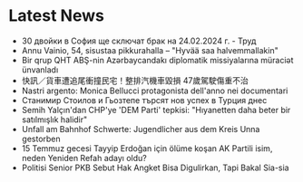 # Latest News
-  30 двойки в София ще сключат брак на 24.02.2024 г. - Труд
-  Annu Vainio, 54, sisustaa pikkurahalla – "Hyvää saa halvemmallakin"
-  Bir qrup QHT ABŞ-nin Azərbaycandakı diplomatik missiyalarına müraciət ünvanladı
-  快訊／貨車遭追尾衝撞民宅！整排汽機車毀損 47歲駕駛傷重不治
-  Nastri argento: Monica Bellucci protagonista dell'anno nei documentari
-  Станимир Стоилов и Гьозтепе търсят нов успех в Турция днес
-  Semih Yalçın'dan CHP'ye 'DEM Parti' tepkisi: "Hıyanetten daha beter bir satılmışlık halidir"
-  Unfall am Bahnhof Schwerte: Jugendlicher aus dem Kreis Unna gestorben
-  15 Temmuz gecesi Tayyip Erdoğan için ölüme koşan AK Partili isim, neden Yeniden Refah adayı oldu?
-  Politisi Senior PKB Sebut Hak Angket Bisa Digulirkan, Tapi Bakal Sia-sia
